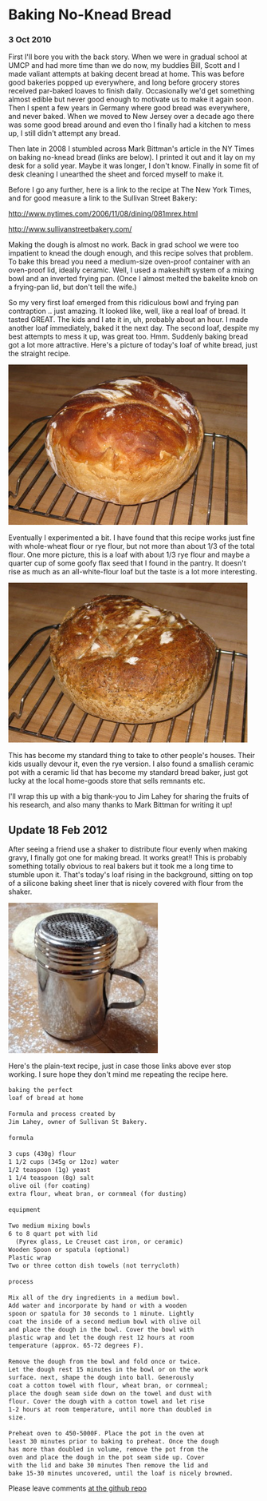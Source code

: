 # Baking No-Knead Bread

### 3 Oct 2010

First I'll bore you with the back story.  When we were in gradual
school at UMCP and had more time than we do now, my buddies Bill,
Scott and I made valiant attempts at baking decent bread at home.
This was before good bakeries popped up everywhere, and long before
grocery stores received par-baked loaves to finish daily.
Occasionally we'd get something almost edible but never good enough
to motivate us to make it again soon.
Then I spent a few years in Germany where good bread was everywhere,
and never baked.  When we moved to New Jersey over a decade ago there
was some good bread around and even tho I finally had a kitchen to
mess up, I still didn't attempt any bread.

Then late in 2008 I stumbled across Mark Bittman's article in the NY
Times on baking no-knead bread (links are below).  I printed it out
and it lay on my desk for a solid year.  Maybe it was longer, I don't
know.  Finally in some fit of desk cleaning I unearthed the sheet
and forced myself to make it.

Before I go any further, here is a link to the recipe at The New York
Times, and for good measure a link to the Sullivan Street Bakery:

http://www.nytimes.com/2006/11/08/dining/081mrex.html

http://www.sullivanstreetbakery.com/

Making the dough is almost no work.  Back in grad school we were too
impatient to knead the dough enough, and this recipe solves that
problem.  To bake this bread you need a medium-size oven-proof
container with an oven-proof lid, ideally ceramic.  Well, I used a
makeshift system of a mixing bowl and an inverted frying pan.  (Once I
almost melted the bakelite knob on a frying-pan lid, but don't tell
the wife.)

So my very first loaf emerged from this ridiculous bowl and frying pan
contraption .. just amazing.  It looked like, well, like a real loaf
of bread.  It tasted GREAT.  The kids and I ate it in, uh, probably
about an hour.  I made another loaf immediately, baked it the next
day. The second loaf, despite my best attempts to mess it up, was
great too.  Hmm.  Suddenly baking bread got a lot more attractive.
Here's a picture of today's loaf of white bread, just the straight
recipe.

![white](pix/bread-white.jpg)

Eventually I experimented a bit.  I have found that this recipe works
just fine with whole-wheat flour or rye flour, but not more than about
1/3 of the total flour.  One more picture, this is a loaf with about
1/3 rye flour and maybe a quarter cup of some goofy flax seed that I
found in the pantry.  It doesn't rise as much as an all-white-flour
loaf but the taste is a lot more interesting.

![rye](pix/bread-rye.jpg)

This has become my standard thing to take to other people's houses.
Their kids usually devour it, even the rye version.  I also found a
smallish ceramic pot with a ceramic lid that has become my standard
bread baker, just got lucky at the local home-goods store that sells
remnants etc.

I'll wrap this up with a big thank-you to Jim Lahey for sharing the
fruits of his research, and also many thanks to Mark Bittman for
writing it up!

## Update 18 Feb 2012

After seeing a friend use a shaker to
distribute flour evenly when making gravy, I finally got one for
making bread.  It works great!!  This is probably something totally
obvious to real bakers but it took me a long time to stumble upon it.
That's today's loaf rising in the background, sitting on top of a
silicone baking sheet liner that is nicely covered with flour from the
shaker.

![shaker](pix/bread-shaker.jpg)

Here's the plain-text recipe, just in case those links above ever stop
working. I sure hope they don't mind me repeating the recipe here.

```
baking the perfect
loaf of bread at home

Formula and process created by
Jim Lahey, owner of Sullivan St Bakery.

formula

3 cups (430g) flour
1 1/2 cups (345g or 12oz) water
1/2 teaspoon (1g) yeast
1 1/4 teaspoon (8g) salt
olive oil (for coating)
extra flour, wheat bran, or cornmeal (for dusting)

equipment

Two medium mixing bowls
6 to 8 quart pot with lid
  (Pyrex glass, Le Creuset cast iron, or ceramic)
Wooden Spoon or spatula (optional)
Plastic wrap
Two or three cotton dish towels (not terrycloth)

process

Mix all of the dry ingredients in a medium bowl. 
Add water and incorporate by hand or with a wooden 
spoon or spatula for 30 seconds to 1 minute. Lightly 
coat the inside of a second medium bowl with olive oil 
and place the dough in the bowl. Cover the bowl with 
plastic wrap and let the dough rest 12 hours at room 
temperature (approx. 65-72 degrees F).

Remove the dough from the bowl and fold once or twice. 
Let the dough rest 15 minutes in the bowl or on the work 
surface. next, shape the dough into ball. Generously 
coat a cotton towel with flour, wheat bran, or cornmeal; 
place the dough seam side down on the towel and dust with 
flour. Cover the dough with a cotton towel and let rise 
1-2 hours at room temperature, until more than doubled in 
size.

Preheat oven to 450-5000F. Place the pot in the oven at 
least 30 minutes prior to baking to preheat. Once the dough 
has more than doubled in volume, remove the pot from the 
oven and place the dough in the pot seam side up. Cover 
with the lid and bake 30 minutes Then remove the lid and 
bake 15-30 minutes uncovered, until the loaf is nicely browned.
```

Please leave comments [at the github repo](https://github.com/chrisinmtown/chrisinmtown.github.io)
